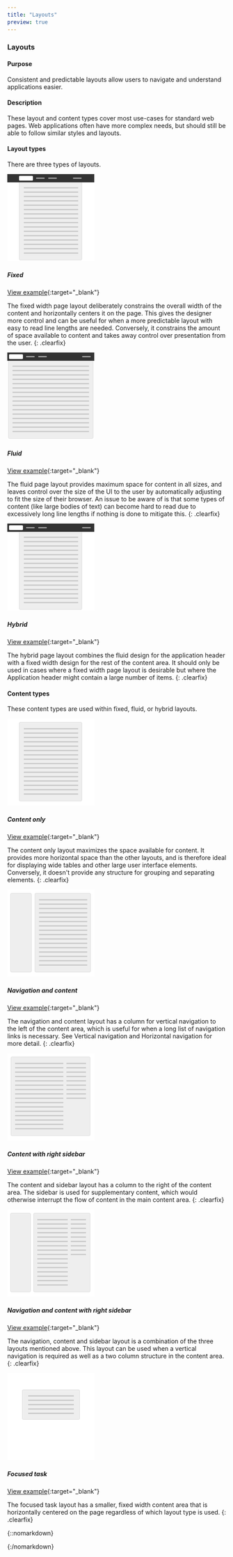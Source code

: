 ```yaml
---
title: "Layouts"
preview: true
---
```


<div class="pl-pattern pl-pattern-layouts">

<h3>Layouts</h3>

#### Purpose

Consistent and predictable layouts allow users to navigate and understand applications easier. 

#### Description

These layout and content types cover most use-cases for standard web pages. Web applications often have more complex needs, but should still be able to follow similar styles and layouts. 

#### Layout types

There are three types of layouts.

![Fixed width layout](layouts/images/layout-fixed.png)

##### Fixed

[View example](layouts/fixed.html){:target="_blank"}

The fixed width page layout deliberately constrains the overall width of the content and horizontally centers it on the page. This gives the designer more control and can be useful for when a more predictable layout with easy to read line lengths are needed. Conversely, it constrains the amount of space available to content and takes away control over presentation from the user.
{: .clearfix}


![Fluid width layout](layouts/images/layout-fluid.png)

##### Fluid

[View example](layouts/fluid.html){:target="_blank"}

The fluid page layout provides maximum space for content in all sizes, and leaves control over the size of the UI to the user by automatically adjusting to fit the size of their browser. An issue to be aware of is that some types of content (like large bodies of text) can become hard to read due to excessively long line lengths if nothing is done to mitigate this. 
{: .clearfix}


![Hybrid layout](layouts/images/layout-hybrid.png)

##### Hybrid

[View example](layouts/hybrid.html){:target="_blank"}

The hybrid page layout combines the fluid design for the application header with a fixed width design for the rest of the content area. It should only be used in cases where a fixed width page layout is desirable but where the Application header might contain a large number of items.
{: .clearfix}

#### Content types

These content types are used within fixed, fluid, or hybrid layouts.

![Content only](layouts/images/type-content-only.png)

##### Content only

[View example](layouts/type-content-only.html){:target="_blank"}

The content only layout maximizes the space available for content. It provides more horizontal space than the other layouts, and is therefore ideal for displaying wide tables and other large user interface elements. Conversely, it doesn't provide any structure for grouping and separating elements.
{: .clearfix}

![Navigation and content](layouts/images/type-content-navigation.png)

##### Navigation and content

[View example](layouts/type-content-navigation.html){:target="_blank"}

The navigation and content layout has a column for vertical navigation to the left of the content area, which is useful for when a long list of navigation links is necessary. See Vertical navigation and Horizontal navigation for more detail.
{: .clearfix}

![Content and right sidebar](layouts/images/type-content-sidebar.png)

##### Content with right sidebar

[View example](layouts/type-content-sidebar.html){:target="_blank"}

The content and sidebar layout has a column to the right of the content area. The sidebar is used for supplementary content, which would otherwise interrupt the flow of content in the main content area.
{: .clearfix}

![Navigation, content, and right sidebar](layouts/images/type-navigation-content-sidebar.png)

##### Navigation and content with right sidebar

[View example](layouts/type-navigation-content-sidebar.html){:target="_blank"}

The navigation, content and sidebar layout is a combination of the three layouts mentioned above. This layout can be used when a vertical navigation is required as well as a two column structure in the content area.
{: .clearfix}

![Focused](layouts/images/type-focused.png)

##### Focused task

[View example](layouts/type-focused.html){:target="_blank"}

The focused task layout has a smaller, fixed width content area that is horizontally centered on the page regardless of which layout type is used.
{: .clearfix}

{::nomarkdown}
<div class="pl-preview">
    
</div>
{:/nomarkdown}

</div>
